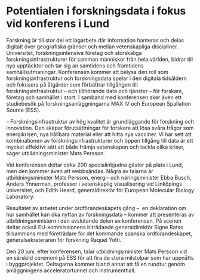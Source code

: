 # Potentialen i forskningsdata i fokus vid konferens i Lund

Forskning är till stor del ett lagarbete där information hanteras och delas digitalt över geografiska gränser och mellan vetenskapliga discipliner. Universitet, forskningsintensiva företag och storskaliga forskningsinfrastrukturer för samman människor från hela världen, bidrar till nya upptäckter och tar sig an samtidens och framtidens samhällsutmaningar. Konferensen kommer att belysa den roll som forskningsinfrastruktur och forskningsdata spelar i den digitala tidsåldern och fokusera på åtgärder som förbättrar tillgången till forskningsinfrastruktur – och tillhörande data och tjänster – för forskare, företag och samhället i stort. I samband med konferensen sker även ett studiebesök på forskningsanläggningarna MAX IV och European Spallation Source (ESS).

– Forskningsinfrastruktur av hög kvalitet är grundläggande för forskning och innovation. Den skapar förutsättningar för forskare att lösa svåra frågor som energikrisen, nya hållbara material eller att hitta nya vacciner. Vi har sett att kombinationen av forskningsinfrastrukturer och öppen tillgång till data är ett mycket effektivt sätt att både främja vetenskapen och tackla olika kriser, säger utbildningsminister Mats Persson.

Vid konferensen deltar cirka 200 specialinbjudna gäster på plats i Lund, men den kommer även att webbsändas. Några av talarna är utbildningsminister Mats Persson, energi- och näringsminister Ebba Busch, Anders Ynnerman, professor i vetenskaplig visualisering vid Linköpings universitet, och Edith Heard, generaldirektör för European Molecular Biology Laboratory.

Resultatet av arbetet under ordförandeskapets gång –  en deklaration om hur samhället kan öka nyttan av forskningsdata – kommer att presenteras av utbildningsministern i den avslutande delen av konferensen. På scenen deltar också EU-kommissionens biträdande generaldirektör Signe Ratso tillsammans med företrädare för det kommande spanska ordförandeskapet, generalsekreteraren för forskning Raquel Yotti.

Den 20 juni, efter konferensen, talar utbildningsminister Mats Persson vid en särskild ceremoni på ESS för att fira de stora milstolpar som har uppnåtts i byggprojektet. Deltagarna kommer bland annat att få en rundtur genom anläggningens acceleratortunnel och instrumenthall.
